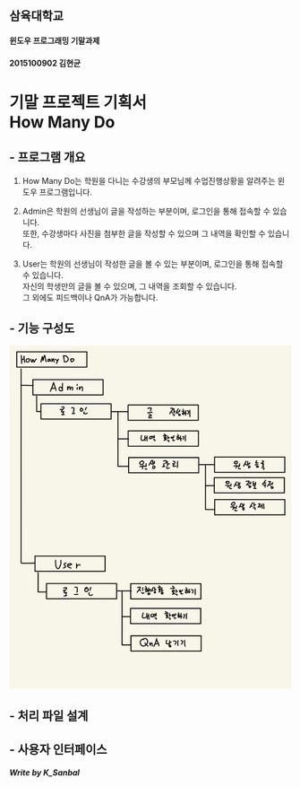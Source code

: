 ## 삼육대학교 
#### 윈도우 프로그래밍 기말과제
#### 2015100902 김현균 

# 기말 프로젝트 기획서 <br>How Many Do

## - 프로그램 개요
1. How Many Do는 학원을 다니는 수강생의 부모님께 수업진행상황을 알려주는 윈도우 프로그램입니다.

2. Admin은 학원의 선생님이 글을 작성하는 부분이며, 로그인을 통해 접속할 수 있습니다.
 <br>또한, 수강생마다 사진을 첨부한 글을 작성할 수 있으며 그 내역을 확인할 수 있습니다.

3. User는 학원의 선생님이 작성한 글을 볼 수 있는 부분이며, 로그인을 통해 접속할 수 있습니다.
 <br>자신의 학생만의 글을 볼 수 있으며, 그 내역을 조회할 수 있습니다.
 <br>그 외에도 피드백이나 QnA가 가능합니다.
 
##  - 기능 구성도
![System_map](./img/system_map.jpg)

## - 처리 파일 설계

## - 사용자 인터페이스


##### Write by K_Sanbal